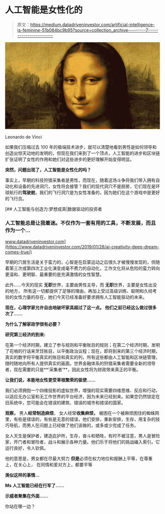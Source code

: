 # 人工智能是女性化的

> 原文：<https://medium.datadriveninvestor.com/artificial-intelligence-is-feminine-51b084bc9b95?source=collection_archive---------7----------------------->

![](img/b814918c29fbf3afad1d274be8251188.png)

Leonardo de Vinci

如果我们压缩过去 100 年的极端技术进步，就可以清楚地看到男性是如何领导和创造出惊天动地的发明的，但现在我们来到了一个顶点，人工智能的进步和区块链扩张证明了女性的作用和她们对这些进步的更好理解开始变得明显。

**突然，问题出现了，人工智能是女性化的吗？**

事实上，早期的科技狩猎采集者是男性，而现在，随着这场斗争将我们带入拥有自动化和设备的先进洞穴，女性将会接管？我们的现代洞穴不是厨房，它们现在是环球航行的**驾驶舱**，我们的飞行洞穴是为女性准备的，因为她们在这个游戏中是更好的飞行员。

[](https://www.datadriveninvestor.com/2019/01/28/ai-creativity-deep-dream-comes-true/) [## 人工智能与创造力:梦想成真|数据驱动的投资者

### 人工智能总是让我着迷。不仅作为一套有用的工具，不断发展，而且作为一个…

www.datadriveninvestor.com](https://www.datadriveninvestor.com/2019/01/28/ai-creativity-deep-dream-comes-true/) 

早期的穴居生活是关于蛮力的，心智是在启蒙运动之后很久才被慢慢发现的，但随着第三次或第四次工业化演变成毫不费力的自动化，工作文化将从危险的蛮力转向更温和、更明智、最重要的是充满激情的女性智慧。

此外……今天的现实
**无职**世界，主要由男性主导，而
**无职**世界，主要是女性出没的地方，
所有这一切都提供了足够的理由，再加上受过高级训练、聪明和久经考验的女性力量的存在，她们今天已经准备好要求拥有人工智能驱动的未来。

**现在，心理学家允许自由地破坏家具超过了这一点。
他们之前已经这么做过很多次了……**

**为什么了解家政学很有必要？**

**研究第三经济的到来:**

在第一个经济时期，建立了参与规则和平衡账目的规则；在第二个经济时期，发明了花哨的行话来烹饪账目，以平衡政治议程；现在，即将到来的第三个经济时期，真实的数字将平衡真实的账目和真实的列，所有这些都由人工智能和区块链管理，随时随地向所有人提供真实的画面。世界金融体系的狩猎采集者需要全新的领导者，现在需要的只是**‘采集者’**，因此女性将为财政带来真正的平衡。

**让我们说，本能地女性更受草根繁荣的驱使……**

我们必须拥抱一个四维投影的虚拟世界，增强的现实需要四维思维、反应和行动，以适应无办公室和无工作世界的平台经济，因为未来已经到来。如果您仍然锁定在旧系统中，您可能会在错误的建筑、错误的城市和错误的国家。

**观察，**
男人**经常制造麻烦**，
女人经常**收集麻烦，**
被困在一个被麻烦困住的蜘蛛网里，有些是错误的，有些是无意的错误，他们安排，重新安排，生存，用复杂的技巧导航，而男人在问题上已经做了他们该做的，或多或少完成了任务。

女人天生是保护者，建造庇护所，生存，奋斗和牺牲，有时不被注意，男人是冒险家，开门者和冒险者，战斗和展示各种力量。他们乐于将他们的挑战编入索引。它运行良好，令人钦佩。

他的意思是，男女都在尽最大努力
**但是**必须在权力地位和报酬上平等，在尊重上，在关心上，
在同情和爱对方上，都要平等

**类似这样的事情…**

**Ms 人工智能已经在行军了……**

**示威者聚集在外面……**

你站在哪一边？